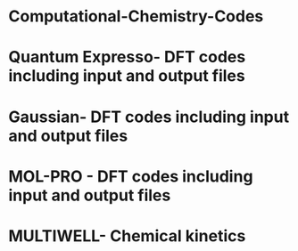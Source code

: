 # Computational-Chemistry-Codes
# Quantum Expresso- DFT codes including input and output files
# Gaussian- DFT codes including input and output files
# MOL-PRO - DFT codes including input and output files
# MULTIWELL- Chemical kinetics
